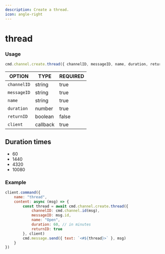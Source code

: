 ```yaml
---
description: Create a thread.
icon: angle-right
---
```


# thread

### Usage

```javascript
cmd.channel.create.thread({ channelID, messageID, name, duration, returnID? }, client)
```

| OPTION      | TYPE     | REQUIRED |
| ----------- | -------- | -------- |
| `channelID` | string   | true     |
| `messageID` | string   | true     |
| `name`      | string   | true     |
| `duration`  | number   | true     |
| `returnID`  | boolean  | false    |
| `client`    | callback | true     |

## Duration times

* 60
* 1440
* 4320
* 10080

### Example

```javascript
client.command({
    name: "thread",
    content: async (msg) => {
        const thread = await cmd.channel.create.thread({
            channelID: cmd.channel.id(msg),
            messageID: msg.id,
            name: "Open",
            duration: 60, // in minutes
            returnID: true
        }, client)
        cmd.message.send({ text: `<#${thread}>` }, msg)
    }
})
```
